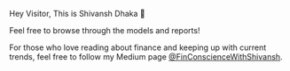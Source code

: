 Hey Visitor, This is Shivansh Dhaka 👋 

Feel free to browse through the models and reports!

For those who love reading about finance and keeping up with current trends, feel free to follow my Medium page [@FinConscienceWithShivansh](https://medium.com/@FinConscienceWithShivansh). 
